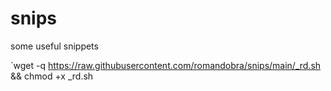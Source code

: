 # snips
some useful snippets

`wget -q https://raw.githubusercontent.com/romandobra/snips/main/_rd.sh && chmod +x _rd.sh
